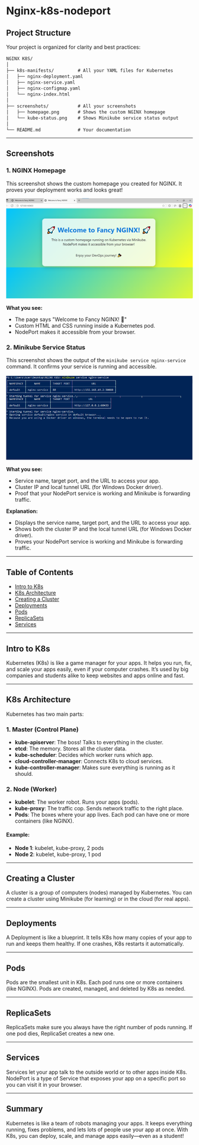 
# Nginx-k8s-nodeport

## Project Structure

Your project is organized for clarity and best practices:

```
NGINX K8S/
│
├── k8s-manifests/         # All your YAML files for Kubernetes
│   ├── nginx-deployment.yaml
│   ├── nginx-service.yaml
│   ├── nginx-configmap.yaml
│   └── nginx-index.html
│
├── screenshots/           # All your screenshots
│   ├── homepage.png       # Shows the custom NGINX homepage
│   └── kube-status.png    # Shows Minikube service status output
│
└── README.md              # Your documentation
```

---

## Screenshots

### 1. NGINX Homepage
This screenshot shows the custom homepage you created for NGINX. It proves your deployment works and looks great!

![Fancy NGINX Homepage](https://github.com/inaadem/nginx-k8s-nodeport/blob/main/screenshots/homepage.png)


**What you see:**
- The page says "Welcome to Fancy NGINX! 🚀"
- Custom HTML and CSS running inside a Kubernetes pod.
- NodePort makes it accessible from your browser.

### 2. Minikube Service Status
This screenshot shows the output of the `minikube service nginx-service` command. It confirms your service is running and accessible.

![Minikube Service Output](https://github.com/inaadem/nginx-k8s-nodeport/blob/main/screenshots/kube-status.png)

**What you see:**
- Service name, target port, and the URL to access your app.
- Cluster IP and local tunnel URL (for Windows Docker driver).
- Proof that your NodePort service is working and Minikube is forwarding traffic.

**Explanation:**
- Displays the service name, target port, and the URL to access your app.
- Shows both the cluster IP and the local tunnel URL (for Windows Docker driver).
- Proves your NodePort service is working and Minikube is forwarding traffic.

---

## Table of Contents
- [Intro to K8s](#intro-to-k8s)
- [K8s Architecture](#k8s-architecture)
- [Creating a Cluster](#creating-a-cluster)
- [Deployments](#deployments)
- [Pods](#pods)
- [ReplicaSets](#replicasets)
- [Services](#services)

---

## Intro to K8s
Kubernetes (K8s) is like a game manager for your apps. It helps you run, fix, and scale your apps easily, even if your computer crashes. It’s used by big companies and students alike to keep websites and apps online and fast.

---

## K8s Architecture
Kubernetes has two main parts:

### 1. Master (Control Plane)
- **kube-apiserver**: The boss! Talks to everything in the cluster.
- **etcd**: The memory. Stores all the cluster data.
- **kube-scheduler**: Decides which worker runs which app.
- **cloud-controller-manager**: Connects K8s to cloud services.
- **kube-controller-manager**: Makes sure everything is running as it should.

### 2. Node (Worker)
- **kubelet**: The worker robot. Runs your apps (pods).
- **kube-proxy**: The traffic cop. Sends network traffic to the right place.
- **Pods**: The boxes where your app lives. Each pod can have one or more containers (like NGINX).

#### Example:
- **Node 1**: kubelet, kube-proxy, 2 pods
- **Node 2**: kubelet, kube-proxy, 1 pod

---

## Creating a Cluster
A cluster is a group of computers (nodes) managed by Kubernetes. You can create a cluster using Minikube (for learning) or in the cloud (for real apps).

---

## Deployments
A Deployment is like a blueprint. It tells K8s how many copies of your app to run and keeps them healthy. If one crashes, K8s restarts it automatically.

---

## Pods
Pods are the smallest unit in K8s. Each pod runs one or more containers (like NGINX). Pods are created, managed, and deleted by K8s as needed.

---

## ReplicaSets
ReplicaSets make sure you always have the right number of pods running. If one pod dies, ReplicaSet creates a new one.

---

## Services
Services let your app talk to the outside world or to other apps inside K8s. NodePort is a type of Service that exposes your app on a specific port so you can visit it in your browser.

---

## Summary
Kubernetes is like a team of robots managing your apps. It keeps everything running, fixes problems, and lets lots of people use your app at once. With K8s, you can deploy, scale, and manage apps easily—even as a student!
